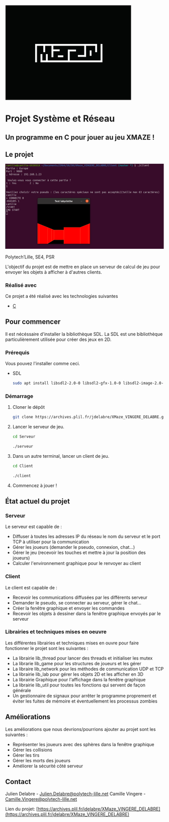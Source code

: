 [![Product Name Screen Shot][logo-screenshot]](https://archives.plil.fr/jdelabre/XMaze_VINGERE_DELABRE)

# Projet Système et Réseau

## Un programme en C pour jouer au jeu XMAZE !

## Le projet

[![Product Name Screen Shot][product-screenshot]](https://archives.plil.fr/jdelabre/XMaze_VINGERE_DELABRE)

Polytech’Lille, SE4, PSR

L'objectif du projet est de mettre en place un serveur de calcul de jeu pour envoyer les objets à afficher à d'autres clients.

### Réalisé avec

Ce projet a été réalisé avec les technologies suivantes

- [C](https://fr.wikipedia.org/wiki/C)

## Pour commencer

Il est nécéssaire d'installer la bibliothèque SDL. La SDL est une bibliothèque particulièrement utilisée pour créer des jeux en 2D.

### Prérequis

Vous pouvez l'installer comme ceci.

- SDL

  ```sh
  sudo apt install libsdl2-2.0-0 libsdl2-gfx-1.0-0 libsdl2-image-2.0-0 libsdl2-mixer-2.0-0 libsdl2-net-2.0-0 libsdl2-ttf-2.0-0
  ```

### Démarrage

1. Cloner le dépôt

   ```sh
   git clone https://archives.plil.fr/jdelabre/XMaze_VINGERE_DELABRE.git
   ```

2. Lancer le serveur de jeu.

   ```sh
   cd Serveur
   ```

   ```sh
   ./serveur
   ```

3. Dans un autre terminal, lancer un client de jeu.

   ```sh
   cd Client
   ```

   ```sh
   ./client
   ```

4. Commencez à jouer !

## État actuel du projet

### Serveur

Le serveur est capable de :

- Diffuser à toutes les adresses IP du réseau le nom du serveur et le port TCP à utiliser pour la communication
- Gérer les joueurs (demander le pseudo, connexion, chat...)
- Gérer le jeu (recevoir les touches et mettre à jour la position des joueurs)
- Calculer l'environnement graphique pour le renvoyer au client

### Client

Le client est capable de :

- Recevoir les communications diffusées par les différents serveur
- Demander le pseudo, se connecter au serveur, gérer le chat...
- Créer la fenêtre graphique et envoyer les commandes
- Recevoir les objets à dessiner dans la fenêtre graphique envoyés par le serveur

### Librairies et techniques mises en oeuvre

Les différentes librairies et techniques mises en ouvre pour faire fonctionner le projet sont les suivantes :

- La librairie lib_thread pour lancer des threads et initialiser les mutex
- La librarie lib_game pour les structures de joueurs et les gérer
- La libraire lib_network pour les méthodes de communication UDP et TCP
- La librairie lib_lab pour gérer les objets 2D et les afficher en 3D
- La librairie Graphique pour l'affichage dans la fenêtre graphique
- La librairie lib_util pour toutes les fonctions qui servent de façon générale
- Un gestionnaire de signaux pour arrêter le programme proprement et éviter les fuites de mémoire et éventuellement les processus zombies

## Améliorations

Les améliorations que nous devrions/pourrions ajouter au projet sont les suivantes :

- Représenter les joueurs avec des sphères dans la fenêtre graphique
- Gérer les collisions
- Gérer les tirs
- Gérer les morts des joueurs
- Améliorer la sécurité côté serveur

## Contact

Julien Delabre - Julien.Delabre@polytech-lille.net
Camille Vingere - Camille.Vingere@polytech-lille.net

Lien du projet: [https://archives.plil.fr/jdelabre/XMaze_VINGERE_DELABRE](https://archives.plil.fr/jdelabre/XMaze_VINGERE_DELABRE)

[product-screenshot]: images/screenshot.png
[logo-screenshot]: images/logo.jpg
